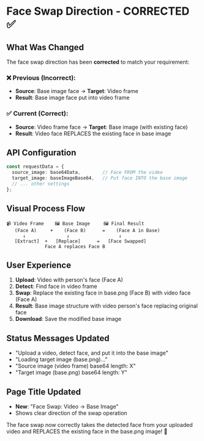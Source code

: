 # Face Swap Direction - CORRECTED ✅

## What Was Changed

The face swap direction has been **corrected** to match your requirement:

### ❌ Previous (Incorrect):
- **Source**: Base image face → **Target**: Video frame
- **Result**: Base image face put into video frame

### ✅ Current (Correct):
- **Source**: Video frame face → **Target**: Base image (with existing face)
- **Result**: Video face REPLACES the existing face in base image

## API Configuration

```typescript
const requestData = {
  source_image: base64Data,        // Face FROM the video
  target_image: baseImageBase64,   // Put face INTO the base image
  // ... other settings
};
```

## Visual Process Flow

```
📹 Video Frame    🖼️ Base Image     🖼️ Final Result
   (Face A)     +    (Face B)      =    (Face A in Base)
      ↓               ↓                  ↓
   [Extract]  +   [Replace]      =   [Face Swapped]
              Face A replaces Face B
```

## User Experience

1. **Upload**: Video with person's face (Face A)
2. **Detect**: Find face in video frame  
3. **Swap**: Replace the existing face in base.png (Face B) with video face (Face A)
4. **Result**: Base image structure with video person's face replacing original face
5. **Download**: Save the modified base image

## Status Messages Updated

- "Upload a video, detect face, and put it into the base image"
- "Loading target image (base.png)..."
- "Source image (video frame) base64 length: X"
- "Target image (base.png) base64 length: Y"

## Page Title Updated

- **New**: "Face Swap: Video → Base Image"
- Shows clear direction of the swap operation

The face swap now correctly takes the detected face from your uploaded video and REPLACES the existing face in the base.png image! 🎉

